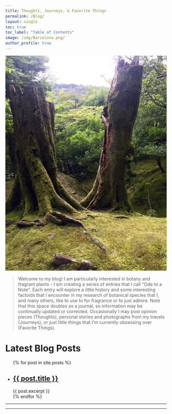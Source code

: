 ```yaml
---
title: Thoughts, Journeys, & Favorite Things
permalink: /Blog/
layout: single
toc: true
toc_label: "Table of Contents"
image: /img/Barcelona.png/
author_profile: true
---
```


![](/img/KyotoTrees.jpg) 

> Welcome to my blog! I am particularly interested in botany and fragrant plants - I am creating a series of entries that I call "Ode to a Note". Each entry will explore a little history and some interesting factoids that I encounter in my research of botanical species that I, and many others, like to use to for fragrance or to just admire. Note that this space doubles as a journal, so information may be continually updated or corrected. Occasionally I may post opinion pieces (Thoughts), personal stories and photographs from my travels (Journeys), or just little things that I'm currently obsessing over (Favorite Things).

<h1>Latest Blog Posts</h1>

<ul>
  {% for post in site.posts %}
    <li>
      <h2><a href="{{ post.url }}">{{ post.title }}</a></h2>
      {{ post.excerpt }}
    </li>
  {% endfor %}
</ul>

---





***


